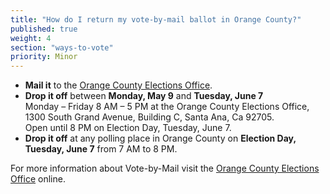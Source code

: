 ```yaml
---
title: "How do I return my vote-by-mail ballot in Orange County?"
published: true
weight: 4
section: "ways-to-vote"
priority: Minor
---
```


- **Mail it** to the [Orange County Elections Office](#section-election-office-contact).  
- **Drop it off** between **Monday, May 9** and **Tuesday, June 7**  
  Monday – Friday 8 AM – 5 PM at the Orange County Elections Office, 1300 South Grand Avenue, Building C, Santa Ana, Ca 92705.  
  Open until 8 PM on Election Day, Tuesday, June 7.  
- **Drop it off** at any polling place in Orange County on **Election Day, Tuesday, June 7** from 7 AM to 8 PM.  

For more information about Vote-by-Mail visit the [Orange County Elections Office](https://www.ocvote.com/voting/vote-by-mail-voting/) online.  
